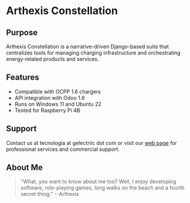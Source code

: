 # Arthexis Constellation

## Purpose

Arthexis Constellation is a narrative-driven Django-based suite that centralizes tools for managing charging infrastructure and orchestrating energy-related products and services.

## Features

- Compatible with OCPP 1.6 chargers
- API integration with Odoo 1.6
- Runs on Windows 11 and Ubuntu 22
- Tested for Raspberry Pi 4B

## Support

Contact us at tecnologia at gelectriic dot com or visit our [web page](https://www.gelectriic.com/) for professional services and commercial support.

## About Me

> "What, you want to know about me too? Well, I enjoy developing software, role-playing games, long walks on the beach and a fourth secret thing."
> --Arthexis
